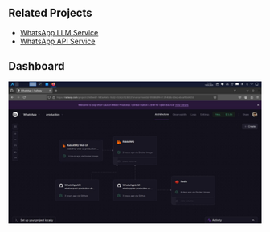 ## Related Projects
- [WhatsApp LLM Service](https://github.com/mkhmtolzhas/WhatsAppLLM)
- [WhatsApp API Service](https://github.com/mkhmtolzhas/WhatsAppAPI)


## Dashboard
![Dashboard](Dashboard.jpg)

